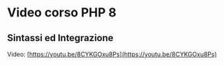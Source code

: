 # Video corso PHP 8

## Sintassi ed Integrazione

Video: [https://youtu.be/8CYKGOxu8Ps](https://youtu.be/8CYKGOxu8Ps)
